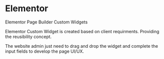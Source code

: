# Elementor
Elementor Page Builder Custom Widgets

Elementor Custom Widget is created based on client requirments. Providing the reusibility concept.

The website admin just need to drag and drop the widget and complete the input fields to develop the page UI/UX.



